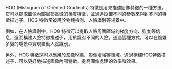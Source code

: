 HOG (Histogram of Oriented Gradients) 特徵是用來描述圖像特徵的一種方法。它可以提取圖像內部局部區域的梯度特徵，並通過設置不同的參數來得到不同的特徵描述子。HOG 特徵常被用於物體檢測、人臉識別等場景中。

例如，在人臉識別中，HOG 特徵可以提取人臉周圍區域的梯度方向、強度等信息，進而構建人臉特徵描述子，用於識別不同的人臉。通過這種方式，可以在複雜多變的場景中實現自動人臉識別。

另外，HOG 特徵還可以應用於影像壓縮、影像增強等領域。通過構建HOG特徵描述子，可以更好地描述圖像內部特徵，提高圖像處理的效率和效果。